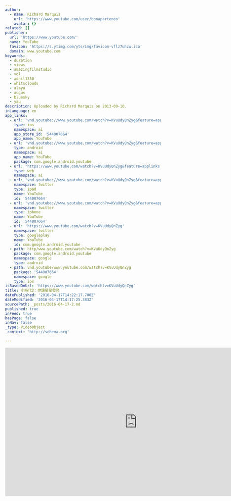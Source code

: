 ```yaml
---
author:
  - name: Richard Marquis
    url: 'https://www.youtube.com/user/bonaparteneo'
    avatar: {}
related: []
publisher:
  url: 'https://www.youtube.com/'
  name: YouTube
  favicon: 'https://s.ytimg.com/yts/img/favicon-vflz7uhzw.ico'
  domain: www.youtube.com
keywords:
  - duration
  - views
  - amazingfilmstudio
  - vol
  - adnil1330
  - whitsclouds
  - alaya
  - augus
  - bluesky
  - yau
description: Uploaded by Richard Marquis on 2013-09-10.
inLanguage: en
app_links:
  - url: 'vnd.youtube://www.youtube.com/watch?v=KVuUdyQnZyg&feature=applinks'
    type: ios
    namespace: ai
    app_store_id: '544007664'
    app_name: YouTube
  - url: 'vnd.youtube://www.youtube.com/watch?v=KVuUdyQnZyg&feature=applinks'
    type: android
    namespace: ai
    app_name: YouTube
    package: com.google.android.youtube
  - url: 'https://www.youtube.com/watch?v=KVuUdyQnZyg&feature=applinks'
    type: web
    namespace: ai
  - url: 'vnd.youtube://www.youtube.com/watch?v=KVuUdyQnZyg&feature=applinks'
    namespace: twitter
    type: ipad
    name: YouTube
    id: '544007664'
  - url: 'vnd.youtube://www.youtube.com/watch?v=KVuUdyQnZyg&feature=applinks'
    namespace: twitter
    type: iphone
    name: YouTube
    id: '544007664'
  - url: 'https://www.youtube.com/watch?v=KVuUdyQnZyg'
    namespace: twitter
    type: googleplay
    name: YouTube
    id: com.google.android.youtube
  - path: http/www.youtube.com/watch?v=KVuUdyQnZyg
    package: com.google.android.youtube
    namespace: google
    type: android
  - path: vnd.youtube/www.youtube.com/watch?v=KVuUdyQnZyg
    package: '544007664'
    namespace: google
    type: ios
isBasedOnUrl: 'https://www.youtube.com/watch?v=KVuUdyQnZyg'
title: 小時代2：你讓星星發亮
datePublished: '2016-04-17T14:22:17.700Z'
dateModified: '2016-04-17T14:17:25.383Z'
sourcePath: _posts/2016-04-17-2.md
published: true
inFeed: true
hasPage: false
inNav: false
_type: VideoObject
_context: 'http://schema.org'

---
```

<iframe src="https://cdn.embedly.com/widgets/media.html?src=https%3A%2F%2Fwww.youtube.com%2Fembed%2FKVuUdyQnZyg%3Ffeature%3Doembed&amp;url=https%3A%2F%2Fwww.youtube.com%2Fwatch%3Fv%3DKVuUdyQnZyg&amp;image=https%3A%2F%2Fi.ytimg.com%2Fvi%2FKVuUdyQnZyg%2Fhqdefault.jpg&amp;key=b7d04c9b404c499eba89ee7072e1c4f7&amp;type=text%2Fhtml&amp;schema=youtube" width="854" height="480" scrolling="no" frameborder="0" allowfullscreen="allowfullscreen" style=""></iframe>